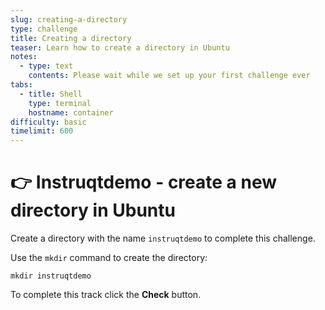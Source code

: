 ```yaml
---
slug: creating-a-directory
type: challenge
title: Creating a directory
teaser: Learn how to create a directory in Ubuntu
notes:
  - type: text
    contents: Please wait while we set up your first challenge ever
tabs:
  - title: Shell
    type: terminal
    hostname: container
difficulty: basic
timelimit: 600
---
```


👉 Instruqtdemo - create a new directory in Ubuntu
==============

Create a directory with the name `instruqtdemo` to complete this challenge.

Use the `mkdir` command to create the directory:

```
mkdir instruqtdemo
```

To complete this track click the **Check** button.
